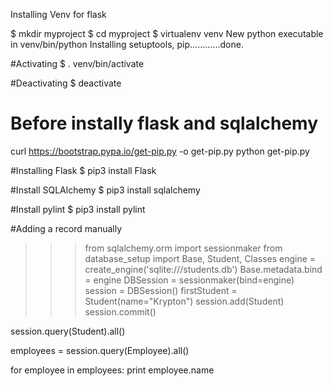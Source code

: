 Installing Venv for flask

$ mkdir myproject
$ cd myproject
$ virtualenv venv
New python executable in venv/bin/python
Installing setuptools, pip............done.

#Activating
$ . venv/bin/activate

#Deactivating
$ deactivate

# Before instally flask and sqlalchemy
curl https://bootstrap.pypa.io/get-pip.py -o get-pip.py
python get-pip.py

#Installing Flask
$ pip3 install Flask

#Install SQLAlchemy 
$ pip3 install sqlalchemy

#Install pylint
$ pip3 install pylint

#Adding a record manually
>>> from sqlalchemy.orm import sessionmaker
>>> from database_setup import Base, Student, Classes
>>> engine = create_engine('sqlite:///students.db')
>>> Base.metadata.bind = engine
>>> DBSession = sessionmaker(bind=engine)
>>> session = DBSession()
>>> firstStudent = Student(name="Krypton")
>>> session.add(Student)
>>> session.commit()

<!-- Query -->
session.query(Student).all()

<!-- Find all employees -->
employees = session.query(Employee).all()

<!-- Loop through and output names-->
for employee in employees:
    print employee.name